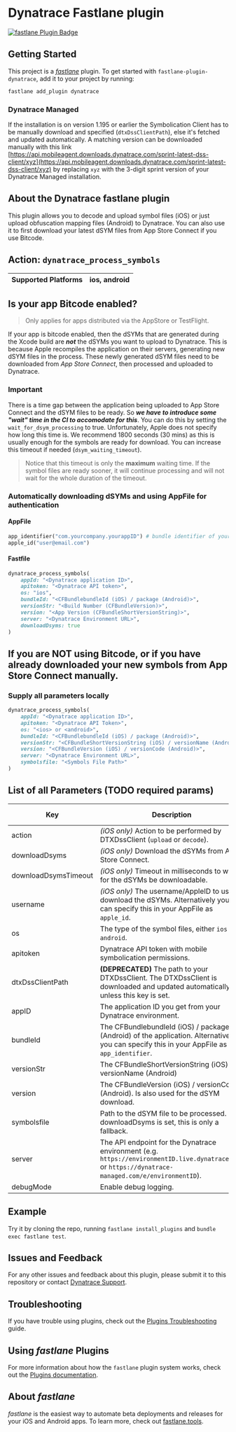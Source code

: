 # Dynatrace Fastlane plugin

[![fastlane Plugin Badge](https://rawcdn.githack.com/fastlane/fastlane/master/fastlane/assets/plugin-badge.svg)](https://rubygems.org/gems/fastlane-plugin-dynatrace)

## Getting Started

This project is a [_fastlane_](https://github.com/fastlane/fastlane) plugin. To get started with `fastlane-plugin-dynatrace`, add it to your project by running:

```bash
fastlane add_plugin dynatrace
```

### Dynatrace Managed
If the installation is on version 1.195 or earlier the Symbolication Client has to be manually download and specified (`dtxDssClientPath`), else it's fetched and updated automatically. A matching version can be downloaded manually with this link [https://api.mobileagent.downloads.dynatrace.com/sprint-latest-dss-client/xyz](https://api.mobileagent.downloads.dynatrace.com/sprint-latest-dss-client/xyz) by replacing `xyz` with the 3-digit sprint version of your Dynatrace Managed installation.

## About the Dynatrace fastlane plugin
This plugin allows you to decode and upload symbol files (iOS) or just upload obfuscation mapping files (Android) to Dynatrace. You can also use it to first download your latest dSYM files from App Store Connect if you use Bitcode.

## Action: `dynatrace_process_symbols`

| Supported Platforms | ios, android |
|---------------------|--------------|

## Is your app Bitcode enabled?
> Only applies for apps distributed via the AppStore or TestFlight.

If your app is bitcode enabled, then the dSYMs that are generated during the Xcode build are **_not_** the dSYMs you want to upload to Dynatrace. This is because Apple recompiles the application on their servers, generating new dSYM files in the process. These newly generated dSYM files need to be downloaded from *App Store Connect*, then processed and uploaded to Dynatrace.

### Important
There is a time gap between the application being uploaded to App Store Connect and the dSYM files to be ready. So **_we have to introduce some "wait" time in the CI to accomodate for this_**. You can do this by setting the `wait_for_dsym_processing` to true. Unfortunately, Apple does not specify how long this time is. We recommend 1800 seconds (30 mins) as this is usually enough for the symbols are ready for download. You can increase this timeout if needed (`dsym_waiting_timeout`). 

> Notice that this timeout is only the **maximum** waiting time. If the symbol files are ready sooner, it will continue processing and will not wait for the whole duration of the timeout.

### Automatically downloading dSYMs and using AppFile for authentication

#### AppFile
```ruby
app_identifier("com.yourcompany.yourappID") # bundle identifier of your app
apple_id("user@email.com")
```

#### Fastfile
```ruby
dynatrace_process_symbols(
	appId: "<Dynatrace application ID>",
	apitoken: "<Dynatrace API token>",
	os: "ios",
	bundleId: "<CFBundlebundleId (iOS) / package (Android)>",
	versionStr: "<Build Number (CFBundleVersion)>",
	version: "<App Version (CFBundleShortVersionString)>",
	server: "<Dynatrace Environment URL>",
	downloadDsyms: true
)
```


## If you are NOT using Bitcode, or if you have already downloaded your new symbols from App Store Connect manually.

### Supply all parameters locally
```ruby
dynatrace_process_symbols(
	appId: "<Dynatrace application ID>",
	apitoken: "<Dynatrace API Token>",
	os: "<ios> or <android>",
	bundleId: "<CFBundlebundleId (iOS) / package (Android)>",
	versionStr: "<CFBundleShortVersionString (iOS) / versionName (Android)>",
	version: "<CFBundleVersion (iOS) / versionCode (Android)>",
	server: "<Dynatrace Environment URL>",
	symbolsfile: "<Symbols File Path>"
)
```

## List of all Parameters (**TODO required params**)
| Key                  | Description                                                                                                                                                           | default value  |
|----------------------|-----------------------------------------------------------------------------------------------------------------------------------------------------------------------|----------------|
| action               | *(iOS only)* Action to be performed by DTXDssClient (`upload` or `decode`).                                                                                             | `upload`       |
| downloadDsyms        | *(iOS only)* Download the dSYMs from App Store Connect.                                                                                                                 | `false`        |
| downloadDsymsTimeout | *(iOS only)* Timeout in milliseconds to wait for the dSYMs be downloadable.                                                                                             | `1800`         |
| username             | *(iOS only)* The username/AppleID to use to download the dSYMs. Alternatively you can specify this in your AppFile as `apple_id`.                                       |                |
| os                   | The type of the symbol files, either `ios` or `android`.                                                                                                              |                |
| apitoken             | Dynatrace API token with mobile symbolication permissions.                                                                                                            |                |
| dtxDssClientPath     | **(DEPRECATED)** The path to your DTXDssClient. The DTXDssClient is downloaded and updated automatically, unless this key is set.                                     |                |
| appID                | The application ID you get from your Dynatrace environment.                                                                                                                   |                |
| bundleId             | The CFBundlebundleId (iOS) / package (Android) of the application. Alternatively you can specify this in your AppFile as `app_identifier`.                            |                |
| versionStr           | The CFBundleShortVersionString (iOS) / versionName (Android)                                                                                                          |                |
| version              | The CFBundleVersion (iOS) / versionCode (Android). Is also used for the dSYM download.                                                                                |                |
| symbolsfile          | Path to the dSYM file to be processed. If downloadDsyms is set, this is only a fallback.                                                                              |                |
| server               | The API endpoint for the Dynatrace environment (e.g. `https://environmentID.live.dynatrace.com` or `https://dynatrace-managed.com/e/environmentID`).                      |                |
| debugMode            | Enable debug logging.                                                                                                                                                 | false          |


## Example
Try it by cloning the repo, running `fastlane install_plugins` and `bundle exec fastlane test`.

## Issues and Feedback
For any other issues and feedback about this plugin, please submit it to this repository or contact [Dynatrace Support](https://support.dynatrace.com).

## Troubleshooting
If you have trouble using plugins, check out the [Plugins Troubleshooting](https://docs.fastlane.tools/plugins/plugins-troubleshooting/) guide.

## Using _fastlane_ Plugins
For more information about how the `fastlane` plugin system works, check out the [Plugins documentation](https://docs.fastlane.tools/plugins/create-plugin/).

## About _fastlane_
_fastlane_ is the easiest way to automate beta deployments and releases for your iOS and Android apps. To learn more, check out [fastlane.tools](https://fastlane.tools).
